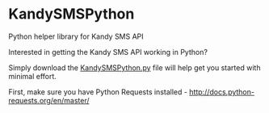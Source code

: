 # KandySMSPython
Python helper library for Kandy SMS API

Interested in getting the Kandy SMS API working in Python? 

Simply download the <a href="https://github.com/wndsrfr21/KandySMSPython/blob/master/kandy_sms_demo.py"> KandySMSPython.py</A> file will help get you started with minimal effort. 

First, make sure you have Python Requests installed - http://docs.python-requests.org/en/master/



